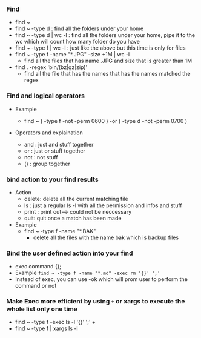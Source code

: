
### Find
- find ~
- find ~ -type d : find all the folders under your home
- find ~ -type d | wc -l : find all the folders under your home, pipe it to the wc which will count how many folder do you have
- find ~ -type f | wc -l : just like the above but this time is only for files
- find ~ -type f  -name "\*.JPG" -size +1M | wc -l
	- find all the files that has name .JPG and size that is greater than 1M
- find . -regex 'bin/(bz|gz|zip)'
	- find all the file that has the names that has the names matched the regex

### Find and logical operators
- Example
	- find ~ \( -type f -not -perm 0600 \) -or \( -type d -not -perm 0700 \)

- Operators and explaination
	- and : just and stuff together
	- or : just or stuff together
	- not : not stuff
	- () : group together

### bind action to your find results
- Action
	- delete: delete all the current matching file
	- ls :  just a  regular ls -l with all the permission and  infos and stuff
	- print : print out--> could not be neccessary 
	- quit: quit once a match has been made
- Example
	- find ~ -type f -name "\*.BAK"
		- delete all the files with the name bak which is backup files

### Bind the user defined action into your find
- exec command {};
- Example
	`find ~ -type f -name "*.md" -exec rm '{}' ';' `
- Instead of exec, you can use -ok which will prom user to perform the command or not

### Make Exec more efficient by using `+` or xargs to execute the whole list only one time
- find ~ -type f -exec ls -l '{}' ';' +
- find ~ -type f | xargs ls -l
